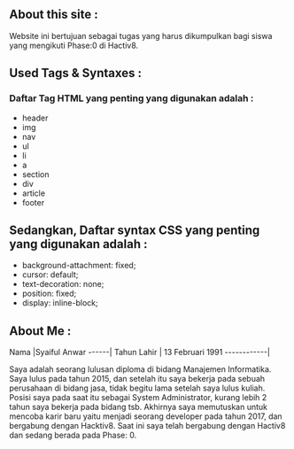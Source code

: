 ## About this site :
Website ini bertujuan sebagai tugas yang harus dikumpulkan bagi siswa yang mengikuti Phase:0 di Hactiv8.

## Used Tags & Syntaxes :
### Daftar Tag HTML yang penting yang digunakan adalah :
- header
- img
- nav
- ul
- li 
- a
- section
- div
- article
- footer

## Sedangkan, Daftar syntax CSS yang penting yang digunakan adalah :
- background-attachment: fixed;
- cursor: default;
- text-decoration: none;
- position: fixed;
- display: inline-block;

## About Me : 
Nama  |Syaiful Anwar
------|
Tahun Lahir | 13 Februari 1991
------------|

Saya adalah seorang lulusan diploma di bidang Manajemen Informatika.
Saya lulus pada tahun 2015, dan setelah itu saya bekerja pada sebuah perusahaan di bidang jasa, tidak begitu lama setelah saya lulus kuliah.
Posisi saya pada saat itu sebagai System Administrator, kurang lebih 2 tahun saya bekerja pada bidang tsb.
Akhirnya saya memutuskan untuk mencoba karir baru yaitu menjadi seorang developer pada tahun 2017, dan bergabung dengan Hacktiv8.
Saat ini saya telah bergabung dengan Hactiv8 dan sedang berada pada Phase: 0.
